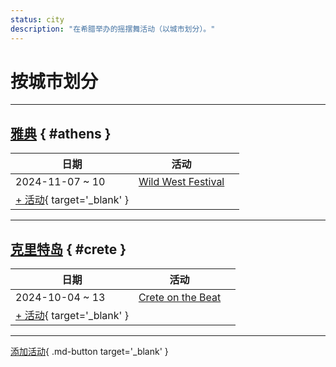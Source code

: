 ```yaml
---
status: city
description: "在希腊举办的摇摆舞活动（以城市划分）。"
---
```


# 按城市划分

---

## <a id=athens></a>[雅典](#athens) { #athens }

| 日期 | 活动 | |
| --- | --- | --- |
| 2024-11-07 ~ 10 | [Wild West Festival](wild-west-festival-2024.md) |  |
| [+ 活动](https://github.com/swingdance/events/issues/new?assignees=&labels=add+event&projects=&template=02-add_entity.yml&title=%5B2024%2Fgr%5D%20%3CName%3E&region=gr&province=Athens&city=Athens&org_id=&date_starts=2024-&date_ends=2024-){ target='_blank' }

---

## <a id=crete></a>[克里特岛](#crete) { #crete }

| 日期 | 活动 | |
| --- | --- | --- |
| 2024-10-04 ~ 13 | [Crete on the Beat](crete-on-the-beat-2024.md) |  |
| [+ 活动](https://github.com/swingdance/events/issues/new?assignees=&labels=add+event&projects=&template=02-add_entity.yml&title=%5B2024%2Fgr%5D%20%3CName%3E&region=gr&province=Crete&city=Crete&org_id=&date_starts=2024-&date_ends=2024-){ target='_blank' }

---

[添加活动](https://github.com/swingdance/events/issues/new?assignees=&labels=add+event&projects=&template=02-add_entity.yml&title=%5Bgr%5D%20%3CName%3E&region=gr&province=&city=&org_id=2024){ .md-button target='_blank' }
